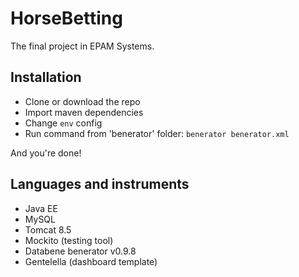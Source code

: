 # HorseBetting
The final project in EPAM Systems.

## Installation
* Clone or download the repo
* Import maven dependencies
* Change `env` config
* Run command from 'benerator' folder: `benerator benerator.xml`

And you're done!

## Languages and instruments
* Java EE
* MySQL
* Tomcat 8.5
* Mockito (testing tool)
* Databene benerator v0.9.8
* Gentelella (dashboard template)